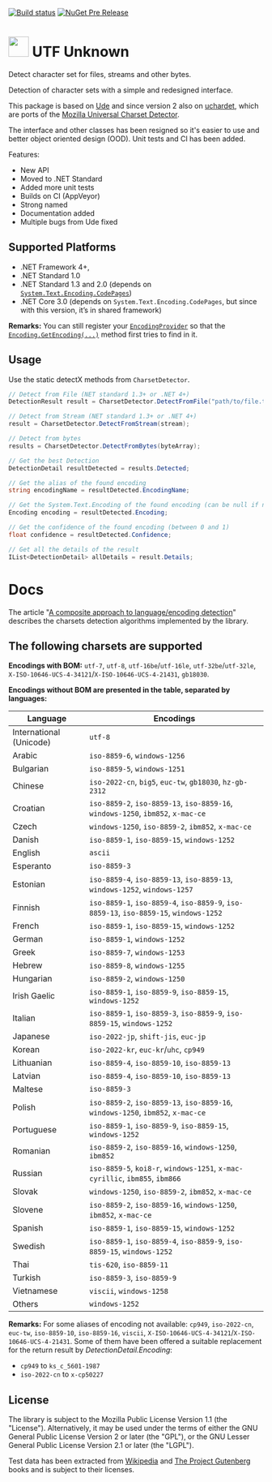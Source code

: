 [![Build status](https://ci.appveyor.com/api/projects/status/xr59ab52cav8vuph/branch/master?svg=true)](https://ci.appveyor.com/project/304NotModified/utf-unknown/branch/master)
[![NuGet Pre Release](https://img.shields.io/nuget/vpre/UTF.Unknown.svg)](https://www.nuget.org/packages/UTF.Unknown/)

<!--
[![codecov.io](https://codecov.io/github/UniversalCharsetDetector/ude/coverage.svg?branch=master)](https://codecov.io/github/UniversalCharsetDetector/ude?branch=master)
-->

<h1><img src="https://raw.githubusercontent.com/CharsetDetector/UTF-unknown/master/logo.png" width="40" height="40" /> UTF Unknown </h1>



Detect character set for files, streams and other bytes.

Detection of character sets with a simple and redesigned interface.

This package is based on [Ude](https://github.com/errepi/ude) and since version 2 also on [uchardet](https://gitlab.freedesktop.org/uchardet/uchardet),
which are ports of the [Mozilla Universal Charset Detector](https://mxr.mozilla.org/mozilla/source/extensions/universalchardet/).

The interface and other classes has been resigned so it's easier to use and better object oriented design (OOD). Unit tests and CI has been added.

Features:

- New API
- Moved to .NET Standard
- Added more unit tests
- Builds on CI (AppVeyor)
- Strong named
- Documentation added
- Multiple bugs from Ude fixed

## Supported Platforms

- .NET Framework 4+,
- .NET Standard 1.0
- .NET Standard 1.3 and 2.0 (depends on [`System.Text.Encoding.CodePages`](https://www.nuget.org/packages/System.Text.Encoding.CodePages))
- .NET Core 3.0 (depends on `System.Text.Encoding.CodePages`, but since with this version, it’s in shared framework)

__Remarks:__
You can still register your [`EncodingProvider`](https://docs.microsoft.com/ru-ru/dotnet/api/system.text.encodingprovider) so that the  [`Encoding.GetEncoding(...)`](https://docs.microsoft.com/en-us/dotnet/api/system.text.encoding.getencoding?view=netcore-3.0) method first tries to find in it.

## Usage

Use the static detectX methods from `CharsetDetector`.

```c#
// Detect from File (NET standard 1.3+ or .NET 4+)
DetectionResult result = CharsetDetector.DetectFromFile("path/to/file.txt"); // or pass FileInfo

// Detect from Stream (NET standard 1.3+ or .NET 4+)
result = CharsetDetector.DetectFromStream(stream);

// Detect from bytes
results = CharsetDetector.DetectFromBytes(byteArray);

// Get the best Detection
DetectionDetail resultDetected = results.Detected;

// Get the alias of the found encoding
string encodingName = resultDetected.EncodingName;

// Get the System.Text.Encoding of the found encoding (can be null if not available)
Encoding encoding = resultDetected.Encoding;

// Get the confidence of the found encoding (between 0 and 1)
float confidence = resultDetected.Confidence;

// Get all the details of the result
IList<DetectionDetail> allDetails = result.Details;
```

# Docs

The article "[A composite approach to language/encoding detection](https://www-archive.mozilla.org/projects/intl/UniversalCharsetDetection.html)" describes the charsets detection algorithms implemented by the library.

## The following charsets are supported

__Encodings with BOM:__ `utf-7`, `utf-8`, `utf-16be`/`utf-16le`, `utf-32be`/`utf-32le`, `X-ISO-10646-UCS-4-34121`/`X-ISO-10646-UCS-4-21431`, `gb18030`.

__Encodings without BOM are presented in the table, separated by languages:__

|         Language        |  Encodings                                                                             |
|-------------------------|----------------------------------------------------------------------------------------|
| International (Unicode) | `utf-8`                                                                                |
| Arabic                  | `iso-8859-6`, `windows-1256`                                                           |
| Bulgarian               | `iso-8859-5`, `windows-1251`                                                           |
| Chinese                 | `iso-2022-cn`, `big5`, `euc-tw`, `gb18030`, `hz-gb-2312`                               |
| Croatian                | `iso-8859-2`, `iso-8859-13`, `iso-8859-16`, `windows-1250`, `ibm852`, `x-mac-ce`       |
| Czech                   | `windows-1250`, `iso-8859-2`, `ibm852`, `x-mac-ce`                                     |
| Danish                  | `iso-8859-1`, `iso-8859-15`, `windows-1252`                                            |
| English                 | `ascii`                                                                                |
| Esperanto               | `iso-8859-3`                                                                           |
| Estonian                | `iso-8859-4`, `iso-8859-13`, `iso-8859-13`, `windows-1252`, `windows-1257`             |
| Finnish                 | `iso-8859-1`, `iso-8859-4`, `iso-8859-9`, `iso-8859-13`, `iso-8859-15`, `windows-1252` |
| French                  | `iso-8859-1`, `iso-8859-15`, `windows-1252`                                            |
| German                  | `iso-8859-1`, `windows-1252`                                                           |
| Greek                   | `iso-8859-7`, `windows-1253`                                                           |
| Hebrew                  | `iso-8859-8`, `windows-1255`                                                           |
| Hungarian               | `iso-8859-2`, `windows-1250`                                                           |
| Irish Gaelic            | `iso-8859-1`, `iso-8859-9`, `iso-8859-15`, `windows-1252`                              |
| Italian                 | `iso-8859-1`, `iso-8859-3`, `iso-8859-9`, `iso-8859-15`, `windows-1252`                |
| Japanese                | `iso-2022-jp`, `shift-jis`, `euc-jp`                                                   |
| Korean                  | `iso-2022-kr`, `euc-kr`/`uhc`, `cp949`                                                 |
| Lithuanian              | `iso-8859-4`, `iso-8859-10`, `iso-8859-13`                                             |
| Latvian                 | `iso-8859-4`, `iso-8859-10`, `iso-8859-13`                                             |
| Maltese                 | `iso-8859-3`                                                                           |
| Polish                  | `iso-8859-2`, `iso-8859-13`, `iso-8859-16`, `windows-1250`, `ibm852`, `x-mac-ce`       |
| Portuguese              | `iso-8859-1`, `iso-8859-9`, `iso-8859-15`, `windows-1252`                              |
| Romanian                | `iso-8859-2`, `iso-8859-16`, `windows-1250`, `ibm852`                                  |
| Russian                 | `iso-8859-5`, `koi8-r`, `windows-1251`, `x-mac-cyrillic`, `ibm855`, `ibm866`           |
| Slovak                  | `windows-1250`, `iso-8859-2`, `ibm852`, `x-mac-ce`                                     |
| Slovene                 | `iso-8859-2`, `iso-8859-16`, `windows-1250`, `ibm852`, `x-mac-ce`                      |
| Spanish                 | `iso-8859-1`, `iso-8859-15`, `windows-1252`                                            |
| Swedish                 | `iso-8859-1`, `iso-8859-4`, `iso-8859-9`, `iso-8859-15`, `windows-1252`                |
| Thai                    | `tis-620`, `iso-8859-11`                                                               |
| Turkish                 | `iso-8859-3`, `iso-8859-9`                                                             |
| Vietnamese              | `viscii`, `windows-1258`                                                               |
| Others                  | `windows-1252`                                                                         |

</details>

__Remarks:__
For some aliases of encoding not available: `cp949`, `iso-2022-cn`, `euc-tw`, `iso-8859-10`, `iso-8859-16`, `viscii`, `X-ISO-10646-UCS-4-34121`/`X-ISO-10646-UCS-4-21431`. Some of them have been offered a suitable replacement for the return result by  _DetectionDetail.Encoding_:
- `cp949` to `ks_c_5601-1987`
- `iso-2022-cn` to `x-cp50227`

## License

The library is subject to the Mozilla Public License Version 1.1 (the "License"). Alternatively, it may be used under the terms of either the GNU General Public License Version 2 or later (the "GPL"), or the GNU Lesser General Public License Version 2.1 or later (the "LGPL").

Test data has been extracted from [Wikipedia](https://wikipedia.org) and [The Project Gutenberg](https://www.gutenberg.org/) books and is subject to their licenses.
